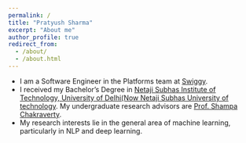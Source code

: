 ```yaml
---
permalink: /
title: "Pratyush Sharma"
excerpt: "About me"
author_profile: true
redirect_from: 
  - /about/
  - /about.html
---
```



* I am a Software Engineer in the Platforms team at [Swiggy](https://swiggy.com/). 
* I received my Bachelor’s Degree in [Netaji Subhas Institute of Technology, University of Delhi(Now Netaji Subhas University of technology](http://nsit.ac.in/). My undergraduate research advisors are [Prof. Shampa Chakraverty](http://nsit.ac.in/faculty/spc/).
* My research interests lie in the general area of machine learning, particularly in NLP and deep learning.
